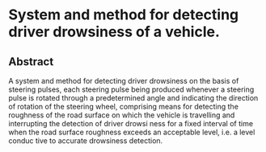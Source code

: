 # System and method for detecting driver drowsiness of a vehicle.

## Abstract
A system and method for detecting driver drowsiness on the basis of steering pulses, each steering pulse being produced whenever a steering pulse is rotated through a predetermined angle and indicating the direction of rotation of the steering wheel, comprising means for detecting the roughness of the road surface on which the vehicle is travelling and interrupting the detection of driver drowsi ness for a fixed interval of time when the road surface roughness exceeds an acceptable level, i.e. a level conduc tive to accurate drowsiness detection.